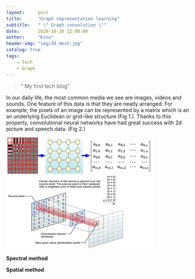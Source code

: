 ```yaml
---
layout:     post
title:      "Graph representation learning"
subtitle:   " \" Graph convolution \""
date:       2020-10-20 12:00:00
author:     "Kzou"
header-img: "img/3d_mesh.jpg"
catalog: true
tags:
    - Tech
    - Graph
---
```


> “ My first tech blog”


In our daily life, the most common media we see are images, videos and sounds. One feature of this data is that they are neatly arranged. For example, the pixels of an image can be represented by a matrix which is an an underlying Euclidean or grid-like structure (Fig 1.). Thanks to this property, convolutional neural networks have had great success with 2d picture and speech data. (Fig 2.)<br>

<img src="/img/euclidean_data_structure.png" title="Fig 1. Euclidean data structure" width="400" height="100" />


<img src="/img/convolution%20on%202d%20image.jpg" title="Fig 2. Convolution on 2d image" width="400" height="200" />
<!--[](/img/euclidean_data_structure.png)-->

**Spectral method**


**Spatial method**
